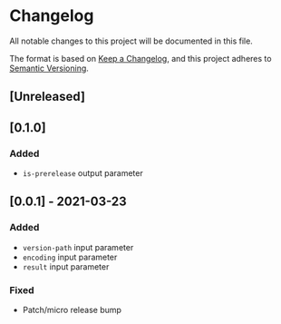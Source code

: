# Changelog
All notable changes to this project will be documented in this file.

The format is based on [Keep a Changelog](https://keepachangelog.com/en/1.0.0/),
and this project adheres to [Semantic Versioning](https://semver.org/spec/v2.0.0.html).

## [Unreleased]

## [0.1.0]
### Added
- `is-prerelease` output parameter

## [0.0.1] - 2021-03-23
### Added
- `version-path` input parameter
- `encoding` input parameter
- `result` input parameter

### Fixed
- Patch/micro release bump